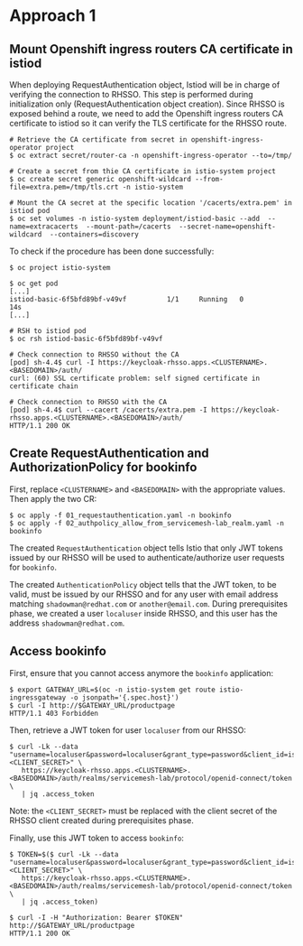 # Approach 1

## Mount Openshift ingress routers CA certificate in istiod
When deploying RequestAuthentication object, Istiod will be in charge of verifying the connection to RHSSO. This step is performed during initialization only (RequestAuthentication object creation). Since RHSSO is exposed behind a route, we need to add the Openshift ingress routers CA certificate to istiod so it can verify the TLS certificate for the RHSSO route.

```
# Retrieve the CA certificate from secret in openshift-ingress-operator project 
$ oc extract secret/router-ca -n openshift-ingress-operator --to=/tmp/

# Create a secret from thie CA certificate in istio-system project
$ oc create secret generic openshift-wildcard --from-file=extra.pem=/tmp/tls.crt -n istio-system

# Mount the CA secret at the specific location '/cacerts/extra.pem' in istiod pod
$ oc set volumes -n istio-system deployment/istiod-basic --add  --name=extracacerts  --mount-path=/cacerts  --secret-name=openshift-wildcard  --containers=discovery
```

To check if the procedure has been done successfully:
```
$ oc project istio-system

$ oc get pod
[...]
istiod-basic-6f5bfd89bf-v49vf          1/1     Running   0          14s
[...]

# RSH to istiod pod
$ oc rsh istiod-basic-6f5bfd89bf-v49vf 

# Check connection to RHSSO without the CA
[pod] sh-4.4$ curl -I https://keycloak-rhsso.apps.<CLUSTERNAME>.<BASEDOMAIN>/auth/
curl: (60) SSL certificate problem: self signed certificate in certificate chain

# Check connection to RHSSO with the CA
[pod] sh-4.4$ curl --cacert /cacerts/extra.pem -I https://keycloak-rhsso.apps.<CLUSTERNAME>.<BASEDOMAIN>/auth/
HTTP/1.1 200 OK
```

## Create RequestAuthentication and AuthorizationPolicy for bookinfo

First, replace `<CLUSTERNAME>` and `<BASEDOMAIN>` with the appropriate values. Then apply the two CR:
```
$ oc apply -f 01_requestauthentication.yaml -n bookinfo
$ oc apply -f 02_authpolicy_allow_from_servicemesh-lab_realm.yaml -n bookinfo 
```

The created `RequestAuthentication` object tells Istio that only JWT tokens issued by our RHSSO will be used to authenticate/authorize user requests for `bookinfo`.

The created `AuthenticationPolicy` object tells that the JWT token, to be valid, must be issued by our RHSSO and for any user with email address matching `shadowman@redhat.com` or `another@email.com`. During prerequisites phase, we created a user `localuser` inside RHSSO, and this user has the address `shadowman@redhat.com`.

## Access bookinfo

First, ensure that you cannot access anymore the `bookinfo` application:
```
$ export GATEWAY_URL=$(oc -n istio-system get route istio-ingressgateway -o jsonpath='{.spec.host}')
$ curl -I http://$GATEWAY_URL/productpage                                                           
HTTP/1.1 403 Forbidden
```

Then, retrieve a JWT token for user `localuser` from our RHSSO:
```
$ curl -Lk --data "username=localuser&password=localuser&grant_type=password&client_id=istio&client_secret=<CLIENT_SECRET>" \
   https://keycloak-rhsso.apps.<CLUSTERNAME>.<BASEDOMAIN>/auth/realms/servicemesh-lab/protocol/openid-connect/token \
   | jq .access_token
```

Note: the `<CLIENT_SECRET>` must be replaced with the client secret of the RHSSO client created during prerequisites phase.

Finally, use this JWT token to access `bookinfo`:
```
$ TOKEN=$($ curl -Lk --data "username=localuser&password=localuser&grant_type=password&client_id=istio&client_secret=<CLIENT_SECRET>" \
   https://keycloak-rhsso.apps.<CLUSTERNAME>.<BASEDOMAIN>/auth/realms/servicemesh-lab/protocol/openid-connect/token \
   | jq .access_token)

$ curl -I -H "Authorization: Bearer $TOKEN" http://$GATEWAY_URL/productpage
HTTP/1.1 200 OK
```
